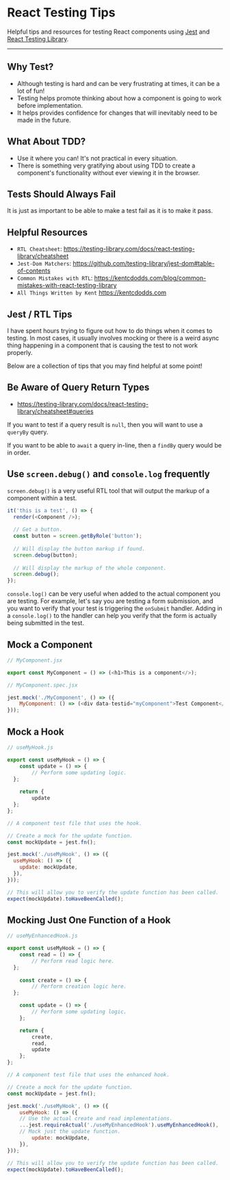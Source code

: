 # React Testing Tips

Helpful tips and resources for testing React components using [Jest](https://jestjs.io/)
and [React Testing Library](https://testing-library.com/docs/react-testing-library/intro/).

---
## Why Test?
- Although testing is hard and can be very frustrating at times, it can be a lot of fun!
- Testing helps promote thinking about how a component is going to work before implementation.
- It helps provides confidence for changes that will inevitably need to be made in the future.

## What About TDD?
- Use it where you can! It's not practical in every situation.
- There is something very gratifying about using TDD to create a component's functionality without
ever viewing it in the browser.

## Tests Should Always Fail
It is just as important to be able to make a test fail as it is to make it pass.

## Helpful Resources
- `RTL Cheatsheet`: https://testing-library.com/docs/react-testing-library/cheatsheet
- `Jest-Dom Matchers`: https://github.com/testing-library/jest-dom#table-of-contents
- `Common Mistakes with RTL`: https://kentcdodds.com/blog/common-mistakes-with-react-testing-library
- `All Things Written by Kent` https://kentcdodds.com

## Jest / RTL Tips
I have spent hours trying to figure out how to do things when it comes to testing. In most cases,
it usually involves mocking or there is a weird async thing happening in a component that is causing
the test to not work properly.

Below are a collection of tips that you may find helpful at some point!

## Be Aware of Query Return Types
- https://testing-library.com/docs/react-testing-library/cheatsheet#queries

If you want to test if a query result is `null`, then you will want to use a `queryBy` query.

If you want to be able to `await` a query in-line, then a `findBy` query would be in order.

## Use `screen.debug()` and `console.log` frequently

`screen.debug()` is a very useful RTL tool that will output the markup of a component within a test.

```js
it('this is a test', () => {
  render(<Component />);
  
  // Get a button.
  const button = screen.getByRole('button');
  
  // Will display the button markup if found.
  screen.debug(button);
  
  // Will display the markup of the whole component.
  screen.debug(); 
});
```
`console.log()` can be very useful when added to the actual component you are testing. For example,
let's say you are testing a form submission, and you want to verify that your test is triggering the
`onSubmit` handler. Adding in a `console.log()` to the handler can help you verify that the form is
actually being submitted in the test.

## Mock a Component

```js
// MyComponent.jsx

export const MyComponent = () => (<h1>This is a component</>);
```

```js
// MyComponent.spec.jsx

jest.mock('./MyComponent', () => ({
	MyComponent: () => (<div data-testid="myComponent">Test Component</div>),
}));
```

## Mock a Hook

```js
// useMyHook.js

export const useMyHook = () => {
	const update = () => {
		// Perform some updating logic.
  };
	
	return {
		update
  };
};
```

```js
// A component test file that uses the hook.

// Create a mock for the update function.
const mockUpdate = jest.fn();

jest.mock('./useMyHook', () => ({
  useMyHook: () => ({
    update: mockUpdate,
  }),
}));

// This will allow you to verify the update function has been called.
expect(mockUpdate).toHaveBeenCalled();
```

## Mocking Just One Function of a Hook

```js
// useMyEnhancedHook.js

export const useMyHook = () => {
	const read = () => {
		// Perform read logic here.
  };
	
	const create = () => {
		// Perform creation logic here.
  };

	const update = () => {
		// Perform some updating logic.
	};

	return {
		create,
		read,
		update
	};
};
```

```js
// A component test file that uses the enhanced hook.

// Create a mock for the update function.
const mockUpdate = jest.fn();

jest.mock('./useMyHook', () => ({
	useMyHook: () => ({
    // Use the actual create and read implementations.
    ...jest.requireActual('./useMyEnhancedHook').useMyEnhancedHook(),
    // Mock just the update function.
		update: mockUpdate,
	}),
}));

// This will allow you to verify the update function has been called.
expect(mockUpdate).toHaveBeenCalled();
```
